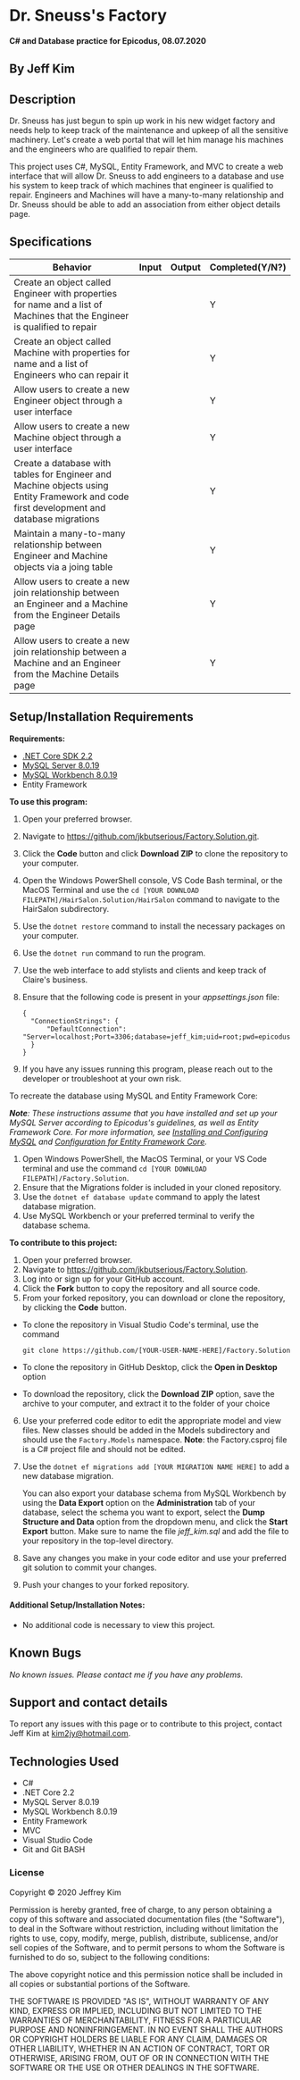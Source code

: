 # Dr. Sneuss's Factory

#### C# and Database practice for Epicodus, 08.07.2020

## By Jeff Kim

## Description

Dr. Sneuss has just begun to spin up work in his new widget factory and needs help to keep track of the maintenance and upkeep of all the sensitive machinery. Let's create a web portal that will let him manage his machines and the engineers who are qualified to repair them.

This project uses C#, MySQL, Entity Framework, and MVC to create a web interface that will allow Dr. Sneuss to add engineers to a database and use his system to keep track of which machines that engineer is qualified to repair. Engineers and Machines will have a many-to-many relationship and Dr. Sneuss should be able to add an association from either object details page. 

## Specifications

| Behavior | Input | Output |  Completed(Y/N?)  |
| -------- | ----- | ------ | -------- |
| Create an object called Engineer with properties for name and a list of Machines that the Engineer is qualified to repair |  |  | Y |
| Create an object called Machine with properties for name and a list of Engineers who can repair it | | | Y |
| Allow users to create a new Engineer object through a user interface |  |  | Y |
| Allow users to create a new Machine object through a user interface |  |  | Y |
| Create a database with tables for Engineer and Machine objects using Entity Framework and code first development and database migrations | | | Y |
| Maintain a many-to-many relationship between Engineer and Machine objects via a joing table | | | Y |
| Allow users to create a new join relationship between an Engineer and a Machine from the Engineer Details page | | | Y |
| Allow users to create a new join relationship between a Machine and an Engineer from the Machine Details page | | | Y |

## Setup/Installation Requirements

**Requirements:**
* [.NET Core SDK 2.2](https://dotnet.microsoft.com/download/thank-you/dotnet-sdk-2.2.203-windows-x64-installer)
* [MySQL Server 8.0.19](https://dev.mysql.com/downloads/file/?id=484919)
* [MySQL Workbench 8.0.19](https://dev.mysql.com/downloads/file/?id=484919)
* Entity Framework

**To use this program:**

1. Open your preferred browser.
2. Navigate to https://github.com/jkbutserious/Factory.Solution.git.
3. Click the **Code** button and click **Download ZIP** to clone the repository to your computer.
4. Open the Windows PowerShell console, VS Code Bash terminal, or the MacOS Terminal and use the ``cd [YOUR DOWNLOAD FILEPATH]/HairSalon.Solution/HairSalon`` command to navigate to the HairSalon subdirectory.
5. Use the ``dotnet restore`` command to install the necessary packages on your computer.
6. Use the ``dotnet run`` command to run the program.
7. Use the web interface to add stylists and clients and keep track of Claire's business.
8. Ensure that the following code is present in your *appsettings.json* file:

    ```
    {
      "ConnectionStrings": {
          "DefaultConnection": "Server=localhost;Port=3306;database=jeff_kim;uid=root;pwd=epicodus;"
      }
    }
    ```

9. If you have any issues running this program, please reach out to the developer or troubleshoot at your own risk.

To recreate the database using MySQL and Entity Framework Core:

_**Note**: These instructions assume that you have installed and set up your MySQL Server according to Epicodus's guidelines, as well as Entity Framework Core. For more information, see [Installing and Configuring MySQL](https://www.learnhowtoprogram.com/c-and-net/getting-started-with-c/installing-and-configuring-mysql) and [Configuration for Entity Framework Core](https://www.learnhowtoprogram.com/c-and-net/database-basics-c2449db9-5bd8-4303-af8d-7ed7259f79a7/configuration-for-entity-framework-core)._

1. Open Windows PowerShell, the MacOS Terminal, or your VS Code terminal and use the command ``cd [YOUR DOWNLOAD FILEPATH]/Factory.Solution``.
2. Ensure that the Migrations folder is included in your cloned repository.
3. Use the ``dotnet ef database update`` command to apply the latest database migration.
4. Use MySQL Workbench or your preferred terminal to verify the database schema.

**To contribute to this project:**

1. Open your preferred browser.
2. Navigate to https://github.com/jkbutserious/Factory.Solution.
3. Log into or sign up for your GitHub account.
4. Click the **Fork** button to copy the repository and all source code.
5. From your forked repository, you can download or clone the repository, by clicking the **Code** button.
  * To clone the repository in Visual Studio Code's terminal, use the command

    ```git clone https://github.com/[YOUR-USER-NAME-HERE]/Factory.Solution```
  * To clone the repository in GitHub Desktop, click the **Open in Desktop** option
  * To download the repository, click the **Download ZIP** option, save the archive to your computer, and extract it to the folder of your choice
6. Use your preferred code editor to edit the appropriate model and view files. New classes should be added in the Models subdirectory and should use the ``Factory.Models`` namespace. **Note**: the Factory.csproj file is a C# project file and should not be edited.
7. Use the ``dotnet ef migrations add [YOUR MIGRATION NAME HERE]`` to add a new database migration. 

    You can also export your database schema from MySQL Workbench by using the **Data Export** option on the **Administration** tab of your database, select the schema you want to export, select the **Dump Structure and Data** option from the dropdown menu, and click the **Start Export** button. Make sure to name the file _jeff_kim.sql_ and add the file to your repository in the top-level directory.
8. Save any changes you make in your code editor and use your preferred git solution to commit your changes.
9. Push your changes to your forked repository.

#### Additional Setup/Installation Notes:

* No additional code is necessary to view this project.   

## Known Bugs

_No known issues. Please contact me if you have any problems._


## Support and contact details

To report any issues with this page or to contribute to this project, contact Jeff Kim at kim2jy@hotmail.com.

## Technologies Used

* C#
* .NET Core 2.2
* MySQL Server 8.0.19
* MySQL Workbench 8.0.19
* Entity Framework
* MVC
* Visual Studio Code 
* Git and Git BASH 


### License

Copyright © 2020 Jeffrey Kim

Permission is hereby granted, free of charge, to any person obtaining a copy of this software and associated documentation files (the "Software"), to deal in the Software without restriction, including without limitation the rights to use, copy, modify, merge, publish, distribute, sublicense, and/or sell copies of the Software, and to permit persons to whom the Software is furnished to do so, subject to the following conditions:

The above copyright notice and this permission notice shall be included in all copies or substantial portions of the Software.

THE SOFTWARE IS PROVIDED "AS IS", WITHOUT WARRANTY OF ANY KIND, EXPRESS OR IMPLIED, INCLUDING BUT NOT LIMITED TO THE WARRANTIES OF MERCHANTABILITY, FITNESS FOR A PARTICULAR PURPOSE AND NONINFRINGEMENT. IN NO EVENT SHALL THE AUTHORS OR COPYRIGHT HOLDERS BE LIABLE FOR ANY CLAIM, DAMAGES OR OTHER LIABILITY, WHETHER IN AN ACTION OF CONTRACT, TORT OR OTHERWISE, ARISING FROM, OUT OF OR IN CONNECTION WITH THE SOFTWARE OR THE USE OR OTHER DEALINGS IN THE SOFTWARE.